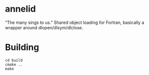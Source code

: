 # annelid

“The many sings to us.”  Shared object loading for Fortran, basically
 a wrapper around dlopen/dlsym/dlclose.

# Building

    cd build
    cmake ..
    make
